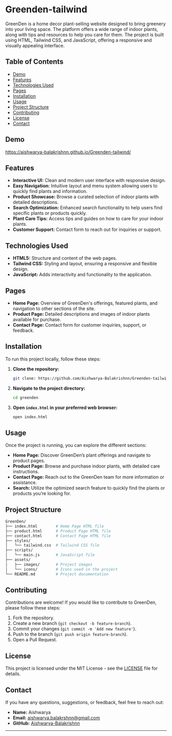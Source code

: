 # Greenden-tailwind

GreenDen is a home decor plant-selling website designed to bring greenery into your living space. The platform offers a wide range of indoor plants, along with tips and resources to help you care for them. The project is built using HTML, Tailwind CSS, and JavaScript, offering a responsive and visually appealing interface.

## Table of Contents

- [Demo](#demo)
- [Features](#features)
- [Technologies Used](#technologies-used)
- [Pages](#pages)
- [Installation](#installation)
- [Usage](#usage)
- [Project Structure](#project-structure)
- [Contributing](#contributing)
- [License](#license)
- [Contact](#contact)

## Demo

https://aishwarya-balakrishnn.github.io/Greenden-tailwind/

## Features

- **Interactive UI:** Clean and modern user interface with responsive design.
- **Easy Navigation:** Intuitive layout and menu system allowing users to quickly find plants and information.
- **Product Showcase:** Browse a curated selection of indoor plants with detailed descriptions.
- **Search Optimization:** Enhanced search functionality to help users find specific plants or products quickly.
- **Plant Care Tips:** Access tips and guides on how to care for your indoor plants.
- **Customer Support:** Contact form to reach out for inquiries or support.

## Technologies Used

- **HTML5:** Structure and content of the web pages.
- **Tailwind CSS:** Styling and layout, ensuring a responsive and flexible design.
- **JavaScript:** Adds interactivity and functionality to the application.

## Pages

- **Home Page:** Overview of GreenDen's offerings, featured plants, and navigation to other sections of the site.
- **Product Page:** Detailed descriptions and images of indoor plants available for purchase.
- **Contact Page:** Contact form for customer inquiries, support, or feedback.

## Installation

To run this project locally, follow these steps:

1. **Clone the repository:**

   ```bash
   git clone: https://github.com/Aishwarya-Balakrishnn/Greenden-tailwind
   ```

2. **Navigate to the project directory:**

   ```bash
   cd greenden
   ```

3. **Open `index.html` in your preferred web browser:**

   ```bash
   open index.html
   ```

## Usage

Once the project is running, you can explore the different sections:

- **Home Page:** Discover GreenDen’s plant offerings and navigate to product pages.
- **Product Page:** Browse and purchase indoor plants, with detailed care instructions.
- **Contact Page:** Reach out to the GreenDen team for more information or assistance.
- **Search:** Utilize the optimized search feature to quickly find the plants or products you’re looking for.

## Project Structure

```bash
GreenDen/
├── index.html        # Home Page HTML file
├── product.html      # Product Page HTML file
├── contact.html      # Contact Page HTML file
├── styles/
│   └── tailwind.css  # Tailwind CSS file
├── scripts/
│   └── main.js       # JavaScript file
├── assets/
│   ├── images/       # Project images
│   └── icons/        # Icons used in the project
└── README.md         # Project documentation
```

## Contributing

Contributions are welcome! If you would like to contribute to GreenDen, please follow these steps:

1. Fork the repository.
2. Create a new branch (`git checkout -b feature-branch`).
3. Commit your changes (`git commit -m 'Add new feature'`).
4. Push to the branch (`git push origin feature-branch`).
5. Open a Pull Request.

## License

This project is licensed under the MIT License - see the [LICENSE](LICENSE) file for details.

## Contact

If you have any questions, suggestions, or feedback, feel free to reach out:

- **Name:** Aishwarya
- **Email:** aishwarya.balakrshnn@gmail.com
- **GitHub:** [Aishwarya-Balakrishnn](https://github.com/Aishwarya-Balakrishnn)

---

